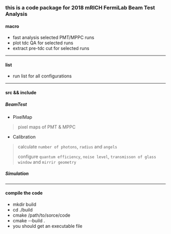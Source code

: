 ### this is a code package for 2018 mRICH FermiLab Beam Test Analysis

#### macro
- fast analysis selected PMT/MPPC runs
- plot tdc QA for selected runs
- extract pre-tdc cut for selected runs

---------------

#### list
- run list for all configurations

---------------

#### src && include

##### BeamTest
- PixelMap
> pixel maps of PMT & MPPC
- Calibration
> calculate `number of photons`, `radius` and `angels`
>
> configure `quantum efficiency`, `noise level`, `transmisson of glass window` and `mirrir geometry`

##### Simulation

---------------

#### compile the code
- mkdir build
- cd ./build
- cmake /path/to/sorce/code
- cmake --build .
- you should get an executable file

